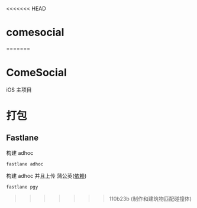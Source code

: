 <<<<<<< HEAD
# comesocial
=======
# ComeSocial
iOS 主项目

# 打包
## Fastlane
构建 adhoc
```
fastlane adhoc
```
构建 adhoc 并且上传 蒲公英([依赖](https://github.com/shishirui/fastlane-plugin-pgyer))
```
fastlane pgy
```
>>>>>>> 110b23b (制作和建筑物匹配碰撞体)
